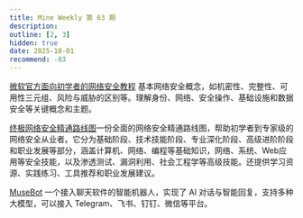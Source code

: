 ```yaml
---
title: Mine Weekly 第 63 期
description:
outline: [2, 3]
hidden: true
date: 2025-10-01
recommend: -83
---
```


[微软官方面向初学者的网络安全教程](https://microsoft.github.io/Security-101/#/translations/zh/README) 基本网络安全概念，如机密性、完整性、可用性三元组、风险与威胁的区别等。理解身份、网络、安全操作、基础设施和数据安全等关键概念和主题。

[终极网络安全精通路线图](https://github.com/Hamed233/Cybersecurity-Mastery-Roadmap)一份全面的网络安全精通路线图，帮助初学者到专家级的网络安全从业者。它分为基础阶段、技术技能阶段、专业深化阶段、高级进阶阶段和职业发展等部分，涵盖计算机、网络、编程等基础知识，网络、系统、Web应用等安全技能，以及渗透测试、漏洞利用、社会工程学等高级技能。还提供学习资源、实践练习、工具推荐和职业发展建议。

[MuseBot](https://github.com/yincongcyincong/MuseBot/blob/main/README_ZH.md)
一个接入聊天软件的智能机器人，实现了 AI 对话与智能回复，支持多种大模型，可以接入 Telegram、飞书、钉钉、微信等平台。